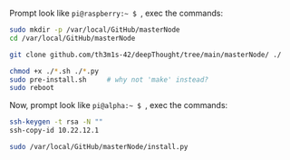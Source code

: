 Prompt look like `pi@raspberry:~ $ `, 
exec the commands:
``` sh
sudo mkdir -p /var/local/GitHub/masterNode
cd /var/local/GitHub/masterNode

git clone github.com/th3m1s-42/deepThought/tree/main/masterNode/ ./

chmod +x ./*.sh ./*.py
sudo pre-install.sh     # why not 'make' instead?
sudo reboot
```
Now, prompt look like `pi@alpha:~ $ `, 
exec the commands:
``` sh
ssh-keygen -t rsa -N ""
ssh-copy-id 10.22.12.1

sudo /var/local/GitHub/masterNode/install.py
